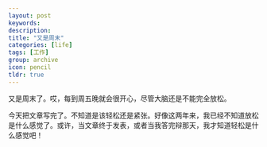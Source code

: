 ```yaml
---
layout: post
keywords: 
description: 
title: "又是周末"
categories: [life]
tags: [工作]
group: archive
icon: pencil
tldr: true
---
```


又是周末了。哎，每到周五晚就会很开心，尽管大脑还是不能完全放松。

今天把文章写完了。不知道是该轻松还是紧张。好像这两年来，我已经不知道放松是什么感觉了。或许，当文章终于发表，或者当我答完辩那天，我才知道轻松是什么感觉吧！
